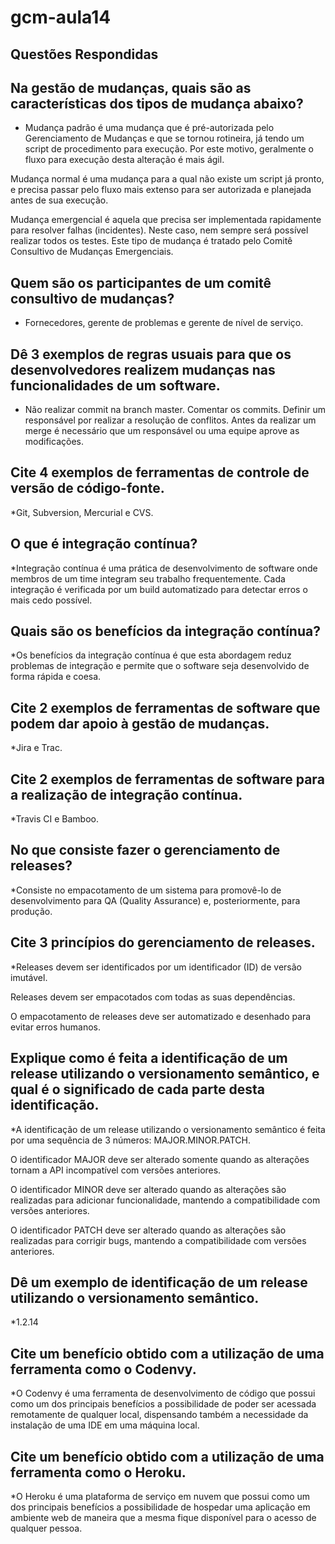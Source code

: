 # gcm-aula14

## Questões Respondidas

## Na gestão de mudanças, quais são as características dos tipos de mudança abaixo?
* Mudança padrão é uma mudança que é pré-autorizada pelo Gerenciamento de Mudanças e que se tornou rotineira, já tendo um script de procedimento para execução. Por este motivo, geralmente o fluxo para execução desta alteração é mais ágil.

Mudança normal é uma mudança para a qual não existe um script já pronto, e precisa passar pelo fluxo mais extenso para ser autorizada e planejada antes de sua execução.

Mudança emergencial é aquela que precisa ser implementada rapidamente para resolver falhas (incidentes). Neste caso, nem sempre será possível realizar todos os testes. Este tipo de mudança é tratado pelo Comitê Consultivo de Mudanças Emergenciais.

## Quem são os participantes de um comitê consultivo de mudanças?

* Fornecedores, gerente de problemas e gerente de nível de serviço.

## Dê 3 exemplos de regras usuais para que os desenvolvedores realizem mudanças nas funcionalidades de um software.

* Não realizar commit na branch master.
Comentar os commits.
Definir um responsável por realizar a resolução de conflitos.
Antes da realizar um merge é necessário que um responsável ou uma equipe aprove as modificações.

## Cite 4 exemplos de ferramentas de controle de versão de código-fonte.

*Git, Subversion, Mercurial e CVS.

## O que é integração contínua?

*Integração contínua é uma prática de desenvolvimento de software onde membros de um time integram seu trabalho frequentemente. Cada integração é verificada por um build automatizado para detectar erros o mais cedo possível.

## Quais são os benefícios da integração contínua?

*Os benefícios da integração contínua é que esta abordagem reduz problemas de integração e permite que o software seja desenvolvido de forma rápida e coesa.

## Cite 2 exemplos de ferramentas de software que podem dar apoio à gestão de mudanças.

*Jira e Trac.

## Cite 2 exemplos de ferramentas de software para a realização de integração contínua.

*Travis CI e Bamboo.

## No que consiste fazer o gerenciamento de releases?

*Consiste no empacotamento de um sistema para promovê-lo de desenvolvimento para QA (Quality Assurance) e, posteriormente, para produção.

## Cite 3 princípios do gerenciamento de releases.

*Releases devem ser identificados por um identificador (ID) de versão imutável.

Releases devem ser empacotados com todas as suas dependências.

O empacotamento de releases deve ser automatizado e desenhado para evitar erros humanos.

## Explique como é feita a identificação de um release utilizando o versionamento semântico, e qual é o significado de cada parte desta identificação.

*A identificação de um release utilizando o versionamento semântico é feita por uma sequência de 3 números: MAJOR.MINOR.PATCH.

O identificador MAJOR deve ser alterado somente quando as alterações tornam a API incompatível com versões anteriores.

O identificador MINOR deve ser alterado quando as alterações são realizadas para adicionar funcionalidade, mantendo a compatibilidade com versões anteriores.

O identificador PATCH deve ser alterado quando as alterações são realizadas para corrigir bugs, mantendo a compatibilidade com versões anteriores.

## Dê um exemplo de identificação de um release utilizando o versionamento semântico.

*1.2.14

## Cite um benefício obtido com a utilização de uma ferramenta como o Codenvy.

*O Codenvy é uma ferramenta de desenvolvimento de código que possui como um dos principais benefícios a possibilidade de poder ser acessada remotamente de qualquer local, dispensando também a necessidade da instalação de uma IDE em uma máquina local.

## Cite um benefício obtido com a utilização de uma ferramenta como o Heroku.

*O Heroku é uma plataforma de serviço em nuvem que possui como um dos principais benefícios a possibilidade de hospedar uma aplicação em ambiente web de maneira que a mesma fique disponível para o acesso de qualquer pessoa.
